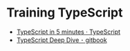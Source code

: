 # Training TypeScript

- [TypeScript in 5 minutes · TypeScript](https://www.typescriptlang.org/docs/handbook/typescript-in-5-minutes.html)
- [TypeScript Deep Dive ･ gitbook](https://basarat.gitbooks.io/typescript/content/)